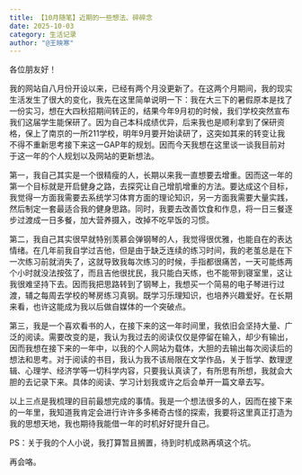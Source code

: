 ```yaml
---
title: 【10月随笔】近期的一些想法、碎碎念
date: 2025-10-03
category: 生活记录
author: "@王映寒"
---
```

各位朋友好！

我的网站自八月份开设以来，已经有两个月没更新了。在这两个月期间，我的现实生活发生了很大的变化，我先在这里简单说明一下：我在大三下的暑假原本是找了一份实习，想在大四秋招期间转正的，结果今年9月初的时候，我们学校突然宣布我们这届学生能保研了。因为自己本科成绩优异，后来我也是顺利拿到了保研资格，保上了南京的一所211学校，明年9月要开始读研了，这突如其来的转变让我不得不重新思考接下来这一GAP年的规划。因而今天我想在这里谈一谈我目前对于这一年的个人规划以及网站的更新想法。

第一，我自己其实是一个很精瘦的人，长期以来我一直想要去增重。因而这一年的第一个目标就是开启健身之路，去探究让自己增肌增重的方法。要达成这个目标，我觉得一方面我需要去系统学习体育方面的理论知识，另一方面我需要大量实践，然后制定一套最适合我的健身思路。同时，我要去改善饮食和作息，将一日三餐逐步过渡成一日多餐，加大营养摄入，改掉不吃早饭的习惯。

第二，我自己其实很早就特别羡慕会弹钢琴的人，我觉得很优雅，也能自在的表达情绪。在几年前我自学过吉他，但是由于缺乏连续的练习时间，我的老茧总是在下一次练习前就消失了，这就导致我每次练习的时候，手指都很痛苦，一天可能练两个小时就没法按弦了，而且吉他很扰民，我只能白天练，也不能带到寝室里，这让我很难坚持下去。因而我把思路转到了钢琴上，我想买一个简易的电子琴进行过渡，辅之每周去学校的琴房练习真钢。既学习乐理知识，也培养兴趣爱好。在长期来看，也许这能成为我以后做自媒体的一个突破点。

第三，我是一个喜欢看书的人，在接下来的这一年时间里，我依旧会坚持大量、广泛的阅读。需要改变的是，我认为我过去的阅读仅仅是停留在输入，却少有输出，因而我想在接下来的一年中，以我的个人网站为载体，大胆的去输出每次阅读后的想法和思考。对于阅读的书目，我认为我不该局限在文学作品，关于哲学、数理逻辑、心理学、经济学等一切科学内容，只要我认真读了，有所思有所想，我就会大胆的去记录下来。具体的阅读、学习计划我或许之后会单开一篇文章去写。

以上三点是我梳理的目前最想完成的事情。我是一个想法很多的人，因而在接下来的一年里，我知道我肯定会进行许许多多稀奇古怪的探索，我要将这里真正打造为我的思想天地，我也期待我能借一年的时机好好提升自己。

PS：关于我的个人小说，我打算暂且搁置，待到时机成熟再填这个坑。

再会咯。


